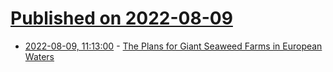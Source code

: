 # [Published on 2022-08-09](index.md)

* [2022-08-09, 11:13:00](https://soylentnews.org/article.pl?sid=22/08/08/1319236&from=rss) - [The Plans for Giant Seaweed Farms in European Waters](https://soylentnews.org/article.pl?sid=22/08/08/1319236&from=rss)
